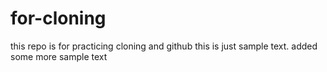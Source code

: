 # for-cloning

this repo is for practicing cloning and github this is just sample text. added some more sample text
